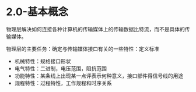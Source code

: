 # 2.0-基本概念

物理层解决如何连接各种计算机的传输媒体上的传输数据比特流，而不是具体的传输媒体。

物理层的主要任务：确定与传输媒体接口有关的一些特性：定义标准

* 机械特性：规格接口形状
* 电气特性：二进制，电压范围，阻抗范围
* 功能特性：某条线上出现某一点评表示何种意义，接口部件得信号线的用途
* 规程特性：过程特性，工作规程和时序关系





